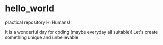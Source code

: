 # hello_world
practical repository
Hi Humans!

It is a wonderful day for coding (maybe everyday all suitable)!
Let's create something unique and unbelievable
